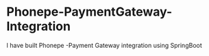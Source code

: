 # Phonepe-PaymentGateway-Integration
I have built Phonepe -Payment Gateway integration using SpringBoot
